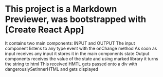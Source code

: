 # This project is a Markdown Previewer, was bootstrapped with [Create React App]

It contains two main components: INPUT and OUTPUT
The input component listens to any type event with the onChange method
As soon as input receives any input it stores it in the main components state
Output components receives the value of the state and using marked library it turns the string to html
This received HMTL gets passed onto a div with dangerouslySetInnerHTML and gets displayed